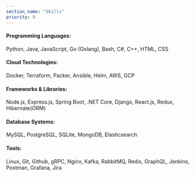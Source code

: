 ```yaml
---
section_name: "Skills"
priority: 8
---
```



#### Programming Languages: 
   Python, Java, JavaScript, Go (Golang), Bash, C#, C++, HTML, CSS

#### Cloud Technologies: 
Docker, Terraform, Packer, Ansible, Helm, AWS, GCP

#### Frameworks & Libraries: 
Node.js, Express.js, Spring Boot, .NET Core, Django, React.js, Redux, Hibernate(ORM)
#### Database Systems: 
MySQL, PostgreSQL, SQLite, MongoDB, Elasticsearch
#### Tools: 
Linux, Git, Github, gRPC, Nginx, Kafka, RabbitMQ, Redis, GraphQL, Jenkins, Postman, Grafana, Jira